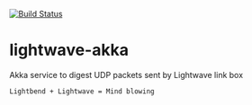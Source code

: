 
[![Build Status](https://travis-ci.org/jimnybob/lightwave-akka.svg?branch=master)](https://travis-ci.org/jimnybob/lightwave-akka)

# lightwave-akka
Akka service to digest UDP packets sent by Lightwave link box

    Lightbend + Lightwave = Mind blowing
